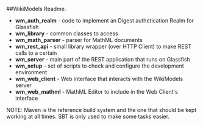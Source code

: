 ##WikiModels Readme.
 - **wm_auth_realm** - code to implement an Digest authetication Realm for Glassfish
 - **wm_library** - common classes to access
 - **wm_math_parser** - parser for MathML documents
 - **wm_rest_api** - small library wrapper (over HTTP Client) to make REST calls to a certain
 - **wm_server** - main part of the REST application that runs on Glassfish
 - **wm_setup** - set of scripts to check and configure the development environment
 - **wm_web_client** - Web interface that interacts with the WikiModels server
 - **wm_web_mathml** - MathML Editor to include in the Web Client's interface

 NOTE: Maven is the reference build system and the one that should be kept working at all times. SBT is only used to make some tasks easier.  
